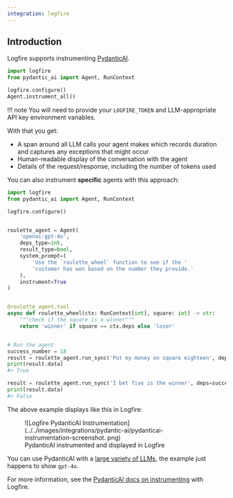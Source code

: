```yaml
---
integration: logfire
---
```


## Introduction

Logfire supports instrumenting [PydanticAI](https://ai.pydantic.dev/).

```python hl_lines="5"
import logfire
from pydantic_ai import Agent, RunContext

logfire.configure()
Agent.instrument_all()
```

!!! note
    You will need to provide your `LOGFIRE_TOKEN` and LLM-appropriate API key environment variables.

With that you get:

* A span around all LLM calls your agent makes which records duration and captures any exceptions that might occur
* Human-readable display of the conversation with the agent
* Details of the request/response, including the number of tokens used

You can also instrument **specific** agents with this approach:

```python hl_lines="15"
import logfire
from pydantic_ai import Agent, RunContext

logfire.configure()


roulette_agent = Agent(
    'openai:gpt-4o',
    deps_type=int,
    result_type=bool,
    system_prompt=(
        'Use the `roulette_wheel` function to see if the '
        'customer has won based on the number they provide.'
    ),
    instrument=True
)


@roulette_agent.tool
async def roulette_wheel(ctx: RunContext[int], square: int) -> str:
    """check if the square is a winner"""
    return 'winner' if square == ctx.deps else 'loser'


# Run the agent
success_number = 18
result = roulette_agent.run_sync('Put my money on square eighteen', deps=success_number)
print(result.data)
#> True

result = roulette_agent.run_sync('I bet five is the winner', deps=success_number)
print(result.data)
#> False
```

The above example displays like this in Logfire:

<figure markdown="span">
  ![Logfire PydanticAI Instrumentation](../../images/integrations/pydantic-ai/pydanticai-instrumentation-screenshot.
png)
  <figcaption>PydanticAI instrumented and displayed in Logfire</figcaption>
</figure>

You can use PydanticAI with a [large variety of LLMs](https://ai.pydantic.dev/api/models/base/#pydantic_ai.models.KnownModelName), the example
just happens to show `gpt-4o`.

For more information, see the [PydanticAI docs on instrumenting](https://ai.pydantic.dev/#instrumentation-with-pydantic-logfire) with Logfire.
